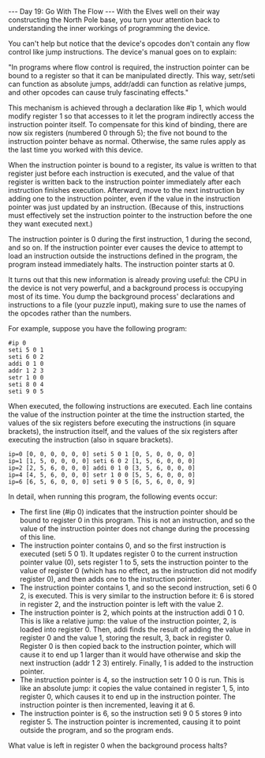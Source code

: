 --- Day 19: Go With The Flow ---
With the Elves well on their way constructing the North Pole base, you turn your attention back to understanding the inner workings of programming the device.

You can't help but notice that the device's opcodes don't contain any flow control like jump instructions. The device's manual goes on to explain:

"In programs where flow control is required, the instruction pointer can be bound to a register so that it can be manipulated directly. This way, setr/seti can function as absolute jumps, addr/addi can function as relative jumps, and other opcodes can cause truly fascinating effects."

This mechanism is achieved through a declaration like #ip 1, which would modify register 1 so that accesses to it let the program indirectly access the instruction pointer itself. To compensate for this kind of binding, there are now six registers (numbered 0 through 5); the five not bound to the instruction pointer behave as normal. Otherwise, the same rules apply as the last time you worked with this device.

When the instruction pointer is bound to a register, its value is written to that register just before each instruction is executed, and the value of that register is written back to the instruction pointer immediately after each instruction finishes execution. Afterward, move to the next instruction by adding one to the instruction pointer, even if the value in the instruction pointer was just updated by an instruction. (Because of this, instructions must effectively set the instruction pointer to the instruction before the one they want executed next.)

The instruction pointer is 0 during the first instruction, 1 during the second, and so on. If the instruction pointer ever causes the device to attempt to load an instruction outside the instructions defined in the program, the program instead immediately halts. The instruction pointer starts at 0.

It turns out that this new information is already proving useful: the CPU in the device is not very powerful, and a background process is occupying most of its time. You dump the background process' declarations and instructions to a file (your puzzle input), making sure to use the names of the opcodes rather than the numbers.

For example, suppose you have the following program:

    #ip 0
    seti 5 0 1
    seti 6 0 2
    addi 0 1 0
    addr 1 2 3
    setr 1 0 0
    seti 8 0 4
    seti 9 0 5

When executed, the following instructions are executed. Each line contains the value of the instruction pointer at the time the instruction started, the values of the six registers before executing the instructions (in square brackets), the instruction itself, and the values of the six registers after executing the instruction (also in square brackets).

    ip=0 [0, 0, 0, 0, 0, 0] seti 5 0 1 [0, 5, 0, 0, 0, 0]
    ip=1 [1, 5, 0, 0, 0, 0] seti 6 0 2 [1, 5, 6, 0, 0, 0]
    ip=2 [2, 5, 6, 0, 0, 0] addi 0 1 0 [3, 5, 6, 0, 0, 0]
    ip=4 [4, 5, 6, 0, 0, 0] setr 1 0 0 [5, 5, 6, 0, 0, 0]
    ip=6 [6, 5, 6, 0, 0, 0] seti 9 0 5 [6, 5, 6, 0, 0, 9]

In detail, when running this program, the following events occur:

  - The first line (#ip 0) indicates that the instruction pointer should be bound to register 0 in this program. This is not an instruction, and so the value of the instruction pointer does not change during the processing of this line.
  - The instruction pointer contains 0, and so the first instruction is executed (seti 5 0 1). It updates register 0 to the current instruction pointer value (0), sets register 1 to 5, sets the instruction pointer to the value of register 0 (which has no effect, as the instruction did not modify register 0), and then adds one to the instruction pointer.
  - The instruction pointer contains 1, and so the second instruction, seti 6 0 2, is executed. This is very similar to the instruction before it: 6 is stored in register 2, and the instruction pointer is left with the value 2.
  - The instruction pointer is 2, which points at the instruction addi 0 1 0. This is like a relative jump: the value of the instruction pointer, 2, is loaded into register 0. Then, addi finds the result of adding the value in register 0 and the value 1, storing the result, 3, back in register 0. Register 0 is then copied back to the instruction pointer, which will cause it to end up 1 larger than it would have otherwise and skip the next instruction (addr 1 2 3) entirely. Finally, 1 is added to the instruction pointer.
  - The instruction pointer is 4, so the instruction setr 1 0 0 is run. This is like an absolute jump: it copies the value contained in register 1, 5, into register 0, which causes it to end up in the instruction pointer. The instruction pointer is then incremented, leaving it at 6.
  - The instruction pointer is 6, so the instruction seti 9 0 5 stores 9 into register 5. The instruction pointer is incremented, causing it to point outside the program, and so the program ends.

What value is left in register 0 when the background process halts?
